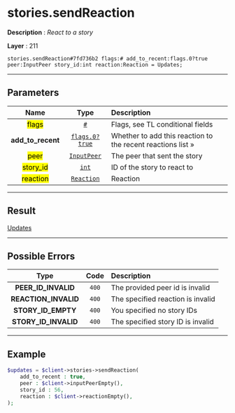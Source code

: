 # stories.sendReaction

**Description** : *React to a story*

**Layer** : 211

```tl
stories.sendReaction#7fd736b2 flags:# add_to_recent:flags.0?true peer:InputPeer story_id:int reaction:Reaction = Updates;
```

---

## Parameters

| Name | Type | Description |
| :---: | :---: | :--- |
| <mark>flags</mark> | [`#`](type/#) | Flags, see TL conditional fields |
| **add_to_recent** | [`flags.0?true`](type/true) | Whether to add this reaction to the recent reactions list » |
| <mark>peer</mark> | [`InputPeer`](type/InputPeer) | The peer that sent the story |
| <mark>story_id</mark> | [`int`](type/int) | ID of the story to react to |
| <mark>reaction</mark> | [`Reaction`](type/Reaction) | Reaction |

---

## Result

[Updates](type/Updates)

---

## Possible Errors

| Type | Code | Description |
| :---: | :---: | :--- |
| **PEER_ID_INVALID** | `400` | The provided peer id is invalid |
| **REACTION_INVALID** | `400` | The specified reaction is invalid |
| **STORY_ID_EMPTY** | `400` | You specified no story IDs |
| **STORY_ID_INVALID** | `400` | The specified story ID is invalid |

---

## Example

```php
$updates = $client->stories->sendReaction(
	add_to_recent : true,
	peer : $client->inputPeerEmpty(),
	story_id : 56,
	reaction : $client->reactionEmpty(),
);
```